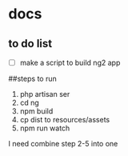 # docs

## to do list
- [ ] make a script to build ng2 app

##steps to run
1. php artisan ser
2. cd ng
3. npm build
4. cp dist to resources/assets
5. npm run watch

I need combine step 2-5 into one 